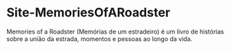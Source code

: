 # Site-MemoriesOfARoadster
Memories of a Roadster (Memórias de um estradeiro) é um livro de histórias sobre a união da estrada, momentos e pessoas ao longo da vida.
